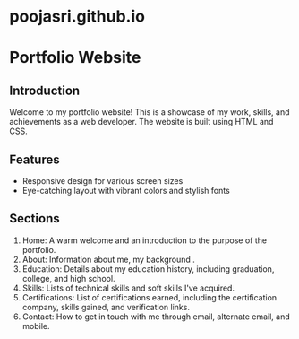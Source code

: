 # poojasri.github.io
# Portfolio Website
## Introduction
Welcome to my portfolio website! This is a showcase of my work, skills, and achievements as a web developer. The website is built using HTML and CSS.
## Features
- Responsive design for various screen sizes
- Eye-catching layout with vibrant colors and stylish fonts
## Sections
1. Home: A warm welcome and an introduction to the purpose of the portfolio.
2. About: Information about me, my background .
3. Education: Details about my education history, including graduation, college, and high school.
4. Skills: Lists of technical skills and soft skills I've acquired.
5. Certifications: List of certifications earned, including the certification company, skills gained, and verification links.
6. Contact: How to get in touch with me through email, alternate email, and mobile.




